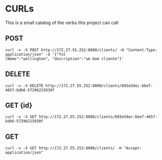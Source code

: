 # CURLs
This is a small catalog of the verbs this project can call

## POST
```shell
curl -v -X POST http://172.27.55.252:8080/clients/ -H "Content-Type: application/json" -d '{"ful
lName":"wellington", "description":"um bom cliente"}'
```

## DELETE
```shell
curl -v -X DELETE http://172.27.55.252:8080/clients/683e54ec-bbef-4657-bdb6-57296215930f
```

## GET {id}
```shell
curl -v -X GET http://172.27.55.252:8080/clients/683e54ec-bbef-4657-bdb6-57296215930f
```

## GET
```shell
curl -v -X GET http://172.27.55.252:8080/clients/ -H "Accept: application/json"
```